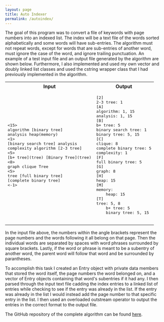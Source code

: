 ```yaml
---
layout: page
title: Auto Indexer
permalink: /autoindex/
---
```


The goal of this program was to convert a file of keywords with page numbers into an indexed list. The index will be a text file of the words sorted alphabetically and some words will have sub-entries. The algorithm must not repeat words, except for words that are sub-entries of another word, must ignore the case of the word, and ignore trailing punctuation. An example of a test input file and an output file generated by the algorithm are shown below. Furthermore, I also implemented and used my own vector and doubly linked list classes and used the cstring wrapper class that I had previously implemented in the algorithm.


<table>
    <tr>
        <th>
            Input
        </th>
        <th>
            Output
        </th>
    </tr>
    <tr>
        <td>
            <pre>
<15>
algorithm [binary tree]
analysis heap(memory)
<1>
[binary search tree] analysis
complexity algorithm [2-3 tree]
<5>
[b+ tree](tree) [Binary Tree](tree)
<8>
graph clique Tree
<5>
tree [full binary tree]
[complete binary tree]
<-1>
            </pre>
        </td>
        <td>
            <pre>
[2]
2-3 tree: 1
[A]
algorithm: 1, 15
analysis: 1, 15
[B]
b+ tree: 5
binary search tree: 1
binary tree: 5, 15
[C]
clique: 8
complete binary tree: 5
complexity: 1
[F]
full binary tree: 5
[G]
graph: 8
[H]
heap: 15
[M]
memory: 
    heap: 15
[T]
tree: 5, 8
    b+ tree: 5
    binary tree: 5, 15
            </pre>
        </td>
    </tr>
</table>

In the input file above, the numbers within the angle brackets represent the page numbers and the words following it all belong on that page. Then the individual words are separated by spaces with word phrases surrounded by square brackets. Lastly, if the word or phrase is meant to be a subentry of another word, the parent word will follow that word and be surrounded by parantheses. 

To accomplish this task I created an Entry object with private data members that stored the word itself, the page numbers the word belonged on, and a vector of Entry objects containing that word's subentries if it had any. I then parsed through the input text file cadding the index entries to a linked list of entries while checking to see if the entry was already in the list. If the entry was already in the list I would instead add the page number to that specific entry in the list. I then used an overloaded outstream operator to output the entries in the correct format to the output file.

The GitHub repository of the complete algorithm can be found [here][auto-indexer-link].

[auto-indexer-link]: https://github.com/sltimmins/Auto-Indexer